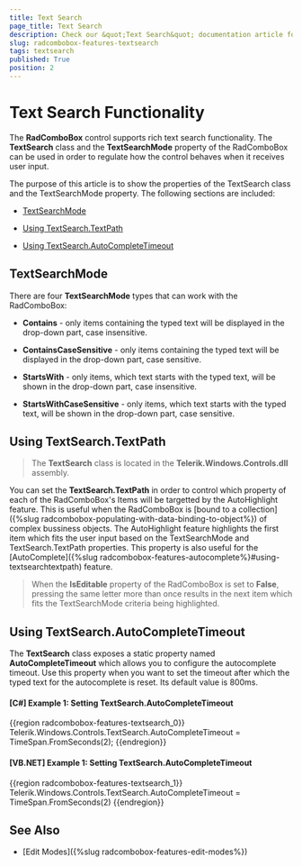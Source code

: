 ```yaml
---
title: Text Search
page_title: Text Search
description: Check our &quot;Text Search&quot; documentation article for the RadComboBox WPF control.
slug: radcombobox-features-textsearch
tags: textsearch
published: True
position: 2
---
```


# Text Search Functionality

The __RadComboBox__ control supports rich text search functionality. The __TextSearch__ class and the __TextSearchMode__ property of the RadComboBox can be used in order to regulate how the control behaves when it receives user input.

The purpose of this article is to show the properties of the TextSearch class and the TextSearchMode property. The following sections are included:

* [TextSearchMode](#textsearchmode)

* [Using TextSearch.TextPath](#using-textsearchtextpath)

* [Using TextSearch.AutoCompleteTimeout](#using-textsearchautocompletetimeout)

## TextSearchMode

There are four __TextSearchMode__ types that can work with the RadComboBox:

* __Contains__ - only items containing the typed text will be displayed in the drop-down part, case insensitive.

* __ContainsCaseSensitive__ - only items containing the typed text will be displayed in the drop-down part, case sensitive.

* __StartsWith__ - only items, which text starts with the typed text, will be shown in the drop-down part, case insensitive.

* __StartsWithCaseSensitive__ - only items, which text starts with the typed text, will be shown in the drop-down part, case sensitive.

## Using TextSearch.TextPath

>The __TextSearch__ class is located in the __Telerik.Windows.Controls.dll__ assembly.

You can set the __TextSearch.TextPath__ in order to control which property of each of the RadComboBox's Items will be targetted by the AutoHighlight feature. This is useful when the RadComboBox is [bound to a collection]({%slug radcombobox-populating-with-data-binding-to-object%}) of complex bussiness objects. The AutoHighlight feature highlights the first item which fits the user input based on the TextSearchMode and TextSearch.TextPath properties. This property is also useful for the [AutoComplete]({%slug radcombobox-features-autocomplete%}#using-textsearchtextpath) feature.

>When the __IsEditable__ property of the RadComboBox is set to __False__, pressing the same letter more than once results in the next item which fits the TextSearchMode criteria being highlighted.

## Using TextSearch.AutoCompleteTimeout

The __TextSearch__ class exposes a static property named __AutoCompleteTimeout__ which allows you to configure the autocomplete timeout. Use this property when you want to set the timeout after which the typed text for the autocomplete is reset. Its default value is 800ms.

#### __[C#] Example 1: Setting TextSearch.AutoCompleteTimeout__

{{region radcombobox-features-textsearch_0}}
	Telerik.Windows.Controls.TextSearch.AutoCompleteTimeout = TimeSpan.FromSeconds(2);
{{endregion}}

#### __[VB.NET] Example 1: Setting TextSearch.AutoCompleteTimeout__

{{region radcombobox-features-textsearch_1}}
	Telerik.Windows.Controls.TextSearch.AutoCompleteTimeout = TimeSpan.FromSeconds(2)
{{endregion}}

## See Also
 * [Edit Modes]({%slug radcombobox-features-edit-modes%})
